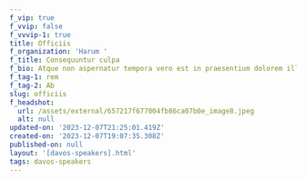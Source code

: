 ```yaml
---
f_vip: true
f_vvip: false
f_vvvip-1: true
title: Officiis
f_organization: 'Harum '
f_title: Consequuntur culpa
f_bio: Atque non aspernatur tempora vero est in praesentium dolorem illo. Moles
f_tag-1: rem
f_tag-2: Ab
slug: officiis
f_headshot:
  url: /assets/external/657217f677004fb86ca07b0e_image8.jpeg
  alt: null
updated-on: '2023-12-07T21:25:01.419Z'
created-on: '2023-12-07T19:07:35.308Z'
published-on: null
layout: '[davos-speakers].html'
tags: davos-speakers
---
```



